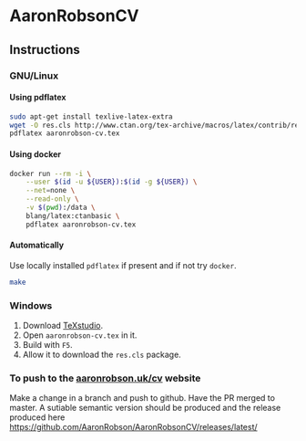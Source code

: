 # AaronRobsonCV

## Instructions

### GNU/Linux

#### Using pdflatex
```sh
sudo apt-get install texlive-latex-extra
wget -O res.cls http://www.ctan.org/tex-archive/macros/latex/contrib/resume/res.cls
pdflatex aaronrobson-cv.tex
```

#### Using docker
```sh
docker run --rm -i \
    --user $(id -u ${USER}):$(id -g ${USER}) \
    --net=none \
    --read-only \
    -v $(pwd):/data \
    blang/latex:ctanbasic \
    pdflatex aaronrobson-cv.tex
```

#### Automatically
Use locally installed `pdflatex` if present and if not try `docker`.
```sh
make
```

### Windows

1. Download [TeXstudio](http://texstudio.sourceforge.net/).
2. Open `aaronrobson-cv.tex` in it.
3. Build with `F5`.
4. Allow it to download the `res.cls` package.

### To push to the [aaronrobson.uk/cv](http://www.aaronrobson.uk/cv/) website
Make a change in a branch and push to github.
Have the PR merged to master.
A sutiable semantic version should be produced and the release produced here
https://github.com/AaronRobson/AaronRobsonCV/releases/latest/
